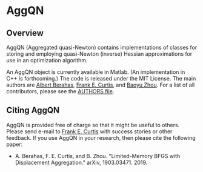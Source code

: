 AggQN
=====

Overview
--------

AggQN (Aggregated quasi-Newton) contains implementations of classes for storing and employing quasi-Newton (inverse) Hessian approximations for use in an optimization algorithm.

An AggQN object is currently available in Matlab.  (An implementation in C++ is forthcoming.)  The code is released under the MIT License.  The main authors are [Albert Berahas](https://sites.google.com/view/asberahas), [Frank E. Curtis](http://coral.ise.lehigh.edu/frankecurtis/), and [Baoyu Zhou](http://coral.ise.lehigh.edu/baz216/).  For a list of all contributors, please see the [AUTHORS file](AggQN/AUTHORS).


Citing AggQN
------------

AggQN is provided free of charge so that it might be useful to others.  Please send e-mail to [Frank E. Curtis](mailto:frank.e.curtis@gmail.com) with success stories or other feedback.  If you use AggQN in your research, then please cite the following paper:

- A. Berahas, F. E. Curtis, and B. Zhou. "Limited-Memory BFGS with Displacement Aggregation." arXiv, 1903.03471. 2019.
